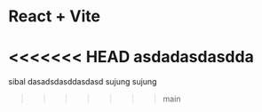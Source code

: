 # React + Vite
<<<<<<< HEAD
asdadasdasdda
=======
sibal
dasadsdasddasdasd sujung sujung
>>>>>>> main
